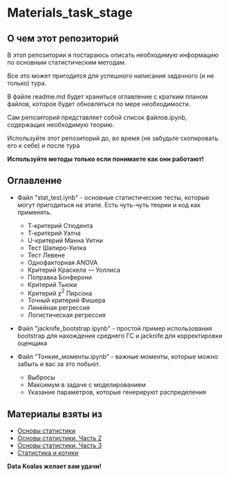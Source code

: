 # Materials_task_stage

## О чем этот репозиторий

В этоп репозитории я постараюсь описать необходимую информацию по основным статистическим методам. 

Все это может пригодится для успешного написания задачного (и не только) тура.

В файле readme.md будет храниться оглавление с кратким планом файлов, которое будет обновляться по мере необходимости.

Сам репозиторий представляет собой список файлов.ipynb, содержащих необходимую теорию.

Используйте этот репозиторий до, во время (не забудьте скопировать его к себе) и после тура

**Используйте методы только если понимаете как они работают!**

## Оглавление

* Файл "stat_test.iynb" - основные статистические тесты, которые могут пригодиться на этапе. Есть чуть-чуть теории и код как применять.
  * Т-критерий Стюдента
  * Т-критерий Уэлча
  * U-критерий Манна Уитни
  * Тест Шапиро-Уилка
  * Тест Левене
  * Однофакторная ANOVA
  * Критерий Краскела — Уоллиса
  * Поправка Бонферони
  * Критерий Тьюки
  * Критерий $\chi^2$ Пирсона
  * Точный критерий Фишера
  * Линейная регрессия
  * Логистическая регрессия

* Файл "jacknife_bootstrap.ipynb" - простой пример использования bootstrap для нахождения среднего ГС и jacknife для корректировки оценщика

* Файл "Тонкие_моменты.ipynb" - важные моменты, которые можно забыть и вас за это побьют.
  * Выбросы
  * Максимум в задаче с моделированием
  * Указание параметров, которые генерируют распределения

## Материалы взяты из

* [Основы статистики](https://stepik.org/course/76/syllabus)
* [Основы статистики. Часть 2](https://stepik.org/course/524/syllabus)
* [Основы статистики. Часть 3](https://stepik.org/course/2152/syllabus)
* [Статистика и котики](https://natmedlib.uz/fm/?sitemap/file/-h5LaEfQ&view=Коллекция%20книг%20для%20студентов%20%28ru%2C%20en%29/Савельев.%20Статистика%20и%20котики.%202017.pdf)

**Data Koalas желает вам удачи!**
